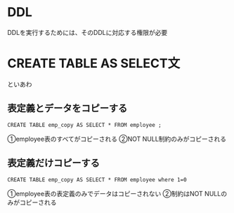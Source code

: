 # DDL
DDLを実行するためには、そのDDLに対応する権限が必要

# CREATE TABLE AS SELECT文
といあわ

## 表定義とデータをコピーする
`CREATE TABLE emp_copy AS SELECT * FROM employee ;`

①employee表のすべてがコピーされる
②NOT NULL制約のみがコピーされる

## 表定義だけコピーする
`CREATE TABLE emp_copy AS SELECT * FROM employee where 1=0`

①employee表の表定義のみでデータはコピーされない
②制約はNOT NULLのみがコピーされる